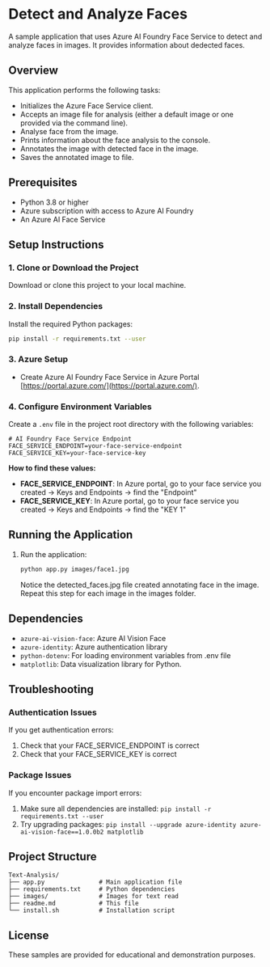 # Detect and Analyze Faces

A sample application that uses Azure AI Foundry Face Service to detect and analyze faces in images. It provides information about dedected faces.


## Overview

This application performs the following tasks:
- Initializes the Azure Face Service client.
- Accepts an image file for analysis (either a default image or one provided via the command line).
- Analyse face from the image.
- Prints information about the face analysis to the console.
- Annotates the image with detected face in the image.
- Saves the annotated image to file.


## Prerequisites

- Python 3.8 or higher
- Azure subscription with access to Azure AI Foundry
- An Azure AI Face Service

## Setup Instructions

### 1. Clone or Download the Project

Download or clone this project to your local machine.

### 2. Install Dependencies

Install the required Python packages:

```bash
pip install -r requirements.txt --user
```

### 3. Azure Setup 
- Create Azure AI Foundry Face Service in Azure Portal [https://portal.azure.com/](https://portal.azure.com/). 


### 4. Configure Environment Variables

Create a `.env` file in the project root directory with the following variables:

```env
# AI Foundry Face Service Endpoint
FACE_SERVICE_ENDPOINT=your-face-service-endpoint
FACE_SERVICE_KEY=your-face-service-key
```

**How to find these values:**

- **FACE_SERVICE_ENDPOINT**: In Azure portal, go to your face service you created → Keys and Endpoints → find the "Endpoint"
- **FACE_SERVICE_KEY**: In Azure portal, go to your face service you created → Keys and Endpoints → find the "KEY 1"

## Running the Application

1. Run the application:
   ```bash
   python app.py images/face1.jpg
   ```
   
   Notice the detected_faces.jpg file created annotating face in the image. 
   Repeat this step for each image in the images folder. 


## Dependencies

- `azure-ai-vision-face`: Azure AI Vision Face
- `azure-identity`: Azure authentication library
- `python-dotenv`: For loading environment variables from .env file
- `matplotlib`: Data visualization library for Python.

## Troubleshooting

### Authentication Issues

If you get authentication errors:
1. Check that your FACE_SERVICE_ENDPOINT is correct
3. Check that your FACE_SERVICE_KEY is correct


### Package Issues

If you encounter package import errors:
1. Make sure all dependencies are installed: `pip install -r requirements.txt --user`
2. Try upgrading packages: `pip install --upgrade azure-identity azure-ai-vision-face==1.0.0b2 matplotlib`

## Project Structure

```
Text-Analysis/
├── app.py               # Main application file
├── requirements.txt     # Python dependencies
├── images/              # Images for text read
├── readme.md            # This file
└── install.sh           # Installation script
```


## License

These samples are provided for educational and demonstration purposes.